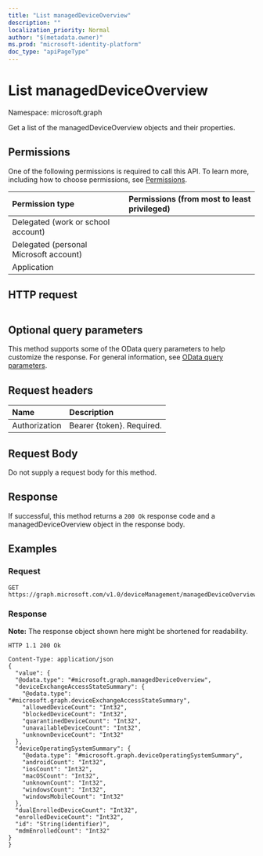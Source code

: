 ```yaml
---
title: "List managedDeviceOverview"
description: ""
localization_priority: Normal
author: "$(metadata.owner)"
ms.prod: "microsoft-identity-platform"
doc_type: "apiPageType"
---
```


# List managedDeviceOverview

Namespace: microsoft.graph

Get a list of the managedDeviceOverview objects and their properties.

## Permissions

One of the following permissions is required to call this API. To learn more, including how to choose permissions, see [Permissions](/graph/permissions-reference).

| Permission type                        | Permissions (from most to least privileged) |
| :------------------------------------- | :------------------------------------------ |
| Delegated (work or school account)     |                                             |
| Delegated (personal Microsoft account) |                                             |
| Application                            |                                             |

## HTTP request

<!-- {
  "blockType": "ignored"
}
-->

```http

```

## Optional query parameters

This method supports some of the OData query parameters to help customize the response. For general information, see [OData query parameters](/graph/query-parameters).

## Request headers

| Name          | Description               |
| :------------ | :------------------------ |
| Authorization | Bearer {token}. Required. |

## Request Body

<!-- Actions and Functions -->

<!-- CRUD Methods -->

Do not supply a request body for this method.

## Response

If successful, this method returns a `200 Ok` response code and a managedDeviceOverview object in the response body.

## Examples

### Request

<!-- {
  "blockType": "request",
  "name": "list_manageddeviceoverview"
}
-->

```http
GET https://graph.microsoft.com/v1.0/deviceManagement/managedDeviceOverview

```

### Response

**Note:** The response object shown here might be shortened for readability.

<!-- {
  "blockType": "response",
  "truncated": true,
  "@odata.type": "microsoft.management.services.api.managedDeviceOverview"
}
-->

```http
HTTP 1.1 200 Ok

Content-Type: application/json
{
  "value": {
  "@odata.type": "#microsoft.graph.managedDeviceOverview",
  "deviceExchangeAccessStateSummary": {
    "@odata.type": "#microsoft.graph.deviceExchangeAccessStateSummary",
    "allowedDeviceCount": "Int32",
    "blockedDeviceCount": "Int32",
    "quarantinedDeviceCount": "Int32",
    "unavailableDeviceCount": "Int32",
    "unknownDeviceCount": "Int32"
  },
  "deviceOperatingSystemSummary": {
    "@odata.type": "#microsoft.graph.deviceOperatingSystemSummary",
    "androidCount": "Int32",
    "iosCount": "Int32",
    "macOSCount": "Int32",
    "unknownCount": "Int32",
    "windowsCount": "Int32",
    "windowsMobileCount": "Int32"
  },
  "dualEnrolledDeviceCount": "Int32",
  "enrolledDeviceCount": "Int32",
  "id": "String(identifier)",
  "mdmEnrolledCount": "Int32"
}
}

```
